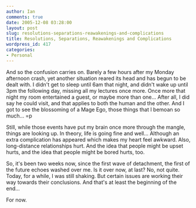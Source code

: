```yaml
---
author: Ian
comments: true
date: 2005-12-08 03:28:00
layout: post
slug: resolutions-separations-reawakenings-and-complications
title: Resolutions, Separations, Reawakenings and Complications
wordpress_id: 417
categories:
- Personal
---
```


And so the confusion carries on.  Barely a few hours after my Monday afternoon crash, yet another situation reared its head and has begun to be dealt with.  I didn't get to sleep until 6am that night, and didn't wake up until 3pm the following day, missing all my lectures once more.  Once more that night my room entertained a guest, or maybe more than one...  After all, I did say he could visit, and that applies to both the human and the other.  And I got to see the blossoming of a Mage Ego, those things that I bemoan so much... =p  

Still, while those events have put my brain once more through the mangle, things are looking up.  In theory, life is going fine and well...  Although an extra complication has appeared which makes my heart feel awkward.  Also, long-distance relationships hurt.  And the idea that people might be upset hurts, and the idea that people might be bored hurts, too.  

So, it's been two weeks now, since the first wave of detachment, the first of the future echoes washed over me.  Is it over now, at last?  No, not quite.  Today, for a while, I was still shaking.  But certain issues are working their way towards their conclusions.  And that's at least the beginning of the end...  

For now.  



